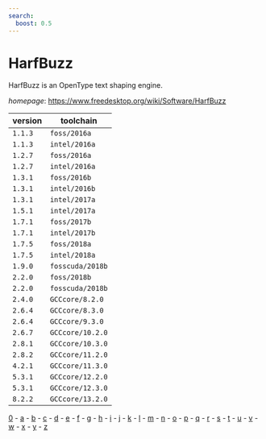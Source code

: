 ```yaml
---
search:
  boost: 0.5
---
```

# HarfBuzz

HarfBuzz is an OpenType text shaping engine.

*homepage*: <https://www.freedesktop.org/wiki/Software/HarfBuzz>

version | toolchain
--------|----------
``1.1.3`` | ``foss/2016a``
``1.1.3`` | ``intel/2016a``
``1.2.7`` | ``foss/2016a``
``1.2.7`` | ``intel/2016a``
``1.3.1`` | ``foss/2016b``
``1.3.1`` | ``intel/2016b``
``1.3.1`` | ``intel/2017a``
``1.5.1`` | ``intel/2017a``
``1.7.1`` | ``foss/2017b``
``1.7.1`` | ``intel/2017b``
``1.7.5`` | ``foss/2018a``
``1.7.5`` | ``intel/2018a``
``1.9.0`` | ``fosscuda/2018b``
``2.2.0`` | ``foss/2018b``
``2.2.0`` | ``fosscuda/2018b``
``2.4.0`` | ``GCCcore/8.2.0``
``2.6.4`` | ``GCCcore/8.3.0``
``2.6.4`` | ``GCCcore/9.3.0``
``2.6.7`` | ``GCCcore/10.2.0``
``2.8.1`` | ``GCCcore/10.3.0``
``2.8.2`` | ``GCCcore/11.2.0``
``4.2.1`` | ``GCCcore/11.3.0``
``5.3.1`` | ``GCCcore/12.2.0``
``5.3.1`` | ``GCCcore/12.3.0``
``8.2.2`` | ``GCCcore/13.2.0``

[0](../0/index.md) - [a](../a/index.md) - [b](../b/index.md) - [c](../c/index.md) - [d](../d/index.md) - [e](../e/index.md) - [f](../f/index.md) - [g](../g/index.md) - [h](../h/index.md) - [i](../i/index.md) - [j](../j/index.md) - [k](../k/index.md) - [l](../l/index.md) - [m](../m/index.md) - [n](../n/index.md) - [o](../o/index.md) - [p](../p/index.md) - [q](../q/index.md) - [r](../r/index.md) - [s](../s/index.md) - [t](../t/index.md) - [u](../u/index.md) - [v](../v/index.md) - [w](../w/index.md) - [x](../x/index.md) - [y](../y/index.md) - [z](../z/index.md)

